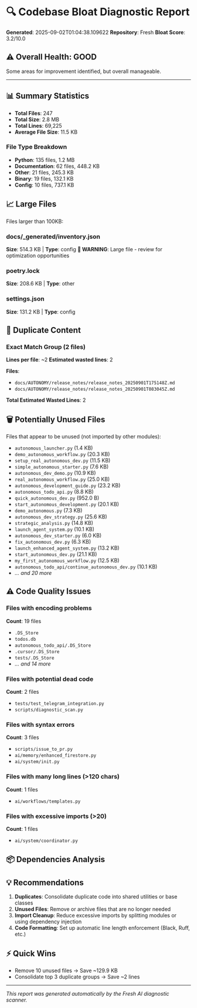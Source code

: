 # 🔍 Codebase Bloat Diagnostic Report

**Generated**: 2025-09-02T01:04:38.109622
**Repository**: Fresh
**Bloat Score**: 3.2/10.0

## ⚠️ Overall Health: GOOD
Some areas for improvement identified, but overall manageable.

---

## 📊 Summary Statistics

- **Total Files**: 247
- **Total Size**: 2.8 MB
- **Total Lines**: 69,225
- **Average File Size**: 11.5 KB

### File Type Breakdown

- **Python**: 135 files, 1.2 MB
- **Documentation**: 62 files, 448.2 KB
- **Other**: 21 files, 245.3 KB
- **Binary**: 19 files, 132.1 KB
- **Config**: 10 files, 737.1 KB

## 📈 Large Files

Files larger than 100KB:

### docs/_generated/inventory.json
**Size**: 514.3 KB | **Type**: config
**🔶 WARNING**: Large file - review for optimization opportunities

### poetry.lock
**Size**: 208.6 KB | **Type**: other

### settings.json
**Size**: 131.2 KB | **Type**: config

## 🔄 Duplicate Content

### Exact Match Group (2 files)
**Lines per file**: ~2
**Estimated wasted lines**: 2

**Files**:
- `docs/AUTONOMY/release_notes/release_notes_20250901T175148Z.md`
- `docs/AUTONOMY/release_notes/release_notes_20250901T083045Z.md`

**Total Estimated Wasted Lines**: 2

## 🗑️ Potentially Unused Files

Files that appear to be unused (not imported by other modules):

- `autonomous_launcher.py` (1.4 KB)
- `demo_autonomous_workflow.py` (20.3 KB)
- `setup_real_autonomous_dev.py` (11.5 KB)
- `simple_autonomous_starter.py` (7.6 KB)
- `autonomous_dev_demo.py` (10.9 KB)
- `real_autonomous_workflow.py` (25.0 KB)
- `autonomous_development_guide.py` (23.2 KB)
- `autonomous_todo_api.py` (8.8 KB)
- `quick_autonomous_dev.py` (952.0 B)
- `start_autonomous_development.py` (20.1 KB)
- `demo_autonomous.py` (7.3 KB)
- `autonomous_dev_strategy.py` (25.6 KB)
- `strategic_analysis.py` (14.8 KB)
- `launch_agent_system.py` (10.1 KB)
- `autonomous_dev_starter.py` (6.0 KB)
- `fix_autonomous_dev.py` (6.3 KB)
- `launch_enhanced_agent_system.py` (13.2 KB)
- `start_autonomous_dev.py` (21.1 KB)
- `my_first_autonomous_workflow.py` (12.5 KB)
- `autonomous_todo_api/continue_autonomous_dev.py` (10.1 KB)
- *... and 20 more*

## ⚠️ Code Quality Issues

### Files with encoding problems
**Count**: 19 files

- `.DS_Store`
- `todos.db`
- `autonomous_todo_api/.DS_Store`
- `.cursor/.DS_Store`
- `tests/.DS_Store`
- *... and 14 more*

### Files with potential dead code
**Count**: 2 files

- `tests/test_telegram_integration.py`
- `scripts/diagnostic_scan.py`

### Files with syntax errors
**Count**: 3 files

- `scripts/issue_to_pr.py`
- `ai/memory/enhanced_firestore.py`
- `ai/system/init.py`

### Files with many long lines (>120 chars)
**Count**: 1 files

- `ai/workflows/templates.py`

### Files with excessive imports (>20)
**Count**: 1 files

- `ai/system/coordinator.py`

## 📦 Dependencies Analysis


## 💡 Recommendations

1. **Duplicates**: Consolidate duplicate code into shared utilities or base classes
2. **Unused Files**: Remove or archive files that are no longer needed
3. **Import Cleanup**: Reduce excessive imports by splitting modules or using dependency injection
4. **Code Formatting**: Set up automatic line length enforcement (Black, Ruff, etc.)

## ⚡ Quick Wins

- Remove 10 unused files → Save ~129.9 KB
- Consolidate top 3 duplicate groups → Save ~2 lines

---

*This report was generated automatically by the Fresh AI diagnostic scanner.*